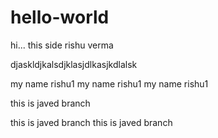 # hello-world


hi... this side rishu verma



djaskldjkalsdjklasjdlkasjkdlalsk


my name rishu1
my name rishu1
my name rishu1




this is javed branch 
 
this is javed branch 
this is javed branch 


